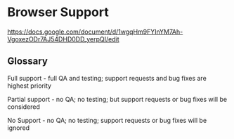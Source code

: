 # Browser Support

https://docs.google.com/document/d/1wgqHm9FYInYM7Ah-VgoxezODr7AJ54DHD0DD_yerpQI/edit

## Glossary

Full support - full QA and testing; support requests and bug fixes are highest priority

Partial support - no QA; no testing; but support requests or bug fixes will be considered

No Support - no QA; no testing; support requests or bug fixes will be ignored
